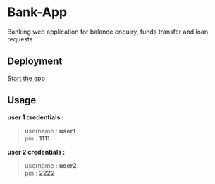 # Bank-App

Banking web application for balance enquiry, funds transfer and loan requests

## Deployment

[Start the app](https://akrammikhael96.github.io/bank-app/)



## Usage

**user 1 
credentials :**    
> username : **user1**  
pin : **1111**

**user 2 
credentials :**    
> username : **user2**  
pin : **2222**
